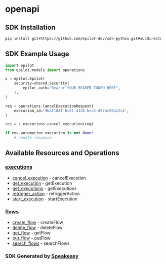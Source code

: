 # openapi

<!-- Start SDK Installation -->
## SDK Installation

```bash
pip install git+https://github.com/epilot-dev/sdk-python.git#subdirectory=automation
```
<!-- End SDK Installation -->

## SDK Example Usage
<!-- Start SDK Example Usage -->
```python
import epilot
from epilot.models import operations

s = epilot.Epilot(
    security=shared.Security(
        epilot_auth="Bearer YOUR_BEARER_TOKEN_HERE",
    ),
)

req = operations.CancelExecutionRequest(
    execution_id='9baf184f-bc81-4128-bca3-d974c90a12c4',
)

res = s.executions.cancel_execution(req)

if res.automation_execution is not None:
    # handle response
```
<!-- End SDK Example Usage -->

<!-- Start SDK Available Operations -->
## Available Resources and Operations


### [executions](docs/executions/README.md)

* [cancel_execution](docs/executions/README.md#cancel_execution) - cancelExecution
* [get_execution](docs/executions/README.md#get_execution) - getExecution
* [get_executions](docs/executions/README.md#get_executions) - getExecutions
* [retrigger_action](docs/executions/README.md#retrigger_action) - retriggerAction
* [start_execution](docs/executions/README.md#start_execution) - startExecution

### [flows](docs/flows/README.md)

* [create_flow](docs/flows/README.md#create_flow) - createFlow
* [delete_flow](docs/flows/README.md#delete_flow) - deleteFlow
* [get_flow](docs/flows/README.md#get_flow) - getFlow
* [put_flow](docs/flows/README.md#put_flow) - putFlow
* [search_flows](docs/flows/README.md#search_flows) - searchFlows
<!-- End SDK Available Operations -->

### SDK Generated by [Speakeasy](https://docs.speakeasyapi.dev/docs/using-speakeasy/client-sdks)
